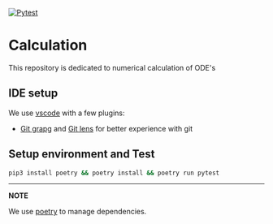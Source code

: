 [![Pytest](https://github.com/unn-dynamic-systems/calculation/actions/workflows/python-tests.yml/badge.svg?branch=main)](https://github.com/unn-dynamic-systems/calculation/actions/workflows/python-tests.yml)

# Calculation
This repository is dedicated to numerical calculation of ODE's

## IDE setup
We use [vscode](https://code.visualstudio.com/) with a few plugins:
* [Git grapg](https://marketplace.visualstudio.com/items?itemName=mhutchie.git-graph) and [Git lens](https://marketplace.visualstudio.com/items?itemName=eamodio.gitlens) for better experience with git


## Setup environment and Test
```bash
pip3 install poetry && poetry install && poetry run pytest
```
---
**NOTE**

We use [poetry](https://python-poetry.org/) to manage dependencies.
